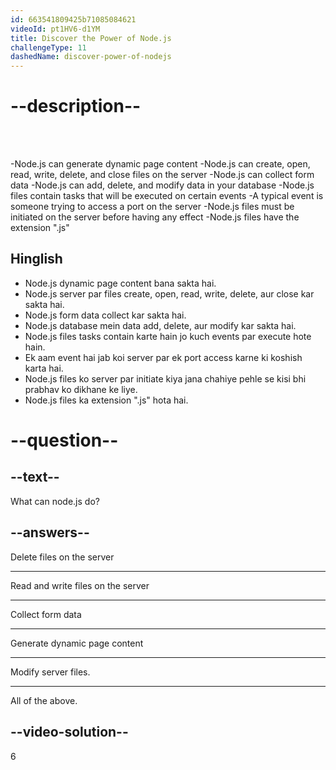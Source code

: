```yaml
---
id: 663541809425b71085084621
videoId: pt1HV6-d1YM
title: Discover the Power of Node.js
challengeType: 11
dashedName: discover-power-of-nodejs
---
```


# --description--
<br>
<br>

-Node.js can generate dynamic page content
-Node.js can create, open, read, write, delete, and close files on the server
-Node.js can collect form data
-Node.js can add, delete, and modify data in your database
-Node.js files contain tasks that will be executed on certain events
-A typical event is someone trying to access a port on the server
-Node.js files must be initiated on the server before having any effect
-Node.js files have the extension ".js"

<h2>Hinglish</h2>

- Node.js dynamic page content bana sakta hai.
- Node.js server par files create, open, read, write, delete, aur close kar sakta hai.
- Node.js form data collect kar sakta hai.
- Node.js database mein data add, delete, aur modify kar sakta hai.
- Node.js files tasks contain karte hain jo kuch events par execute hote hain.
- Ek aam event hai jab koi server par ek port access karne ki koshish karta hai.
- Node.js files ko server par initiate kiya jana chahiye pehle se kisi bhi prabhav ko dikhane ke liye.
- Node.js files ka extension ".js" hota hai.

# --question--

## --text--

What can node.js do?

## --answers--

Delete files on the server

---

Read and write files on the server

---

Collect form data

---

Generate dynamic page content

---

Modify server files.

---

All of the above.

## --video-solution--

6
